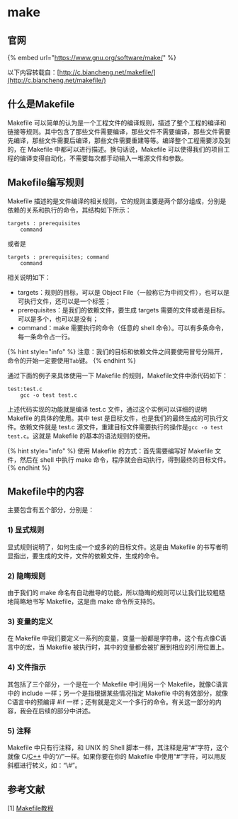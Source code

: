 # make

## 官网

{% embed url="https://www.gnu.org/software/make/" %}

以下内容转载自：[http://c.biancheng.net/makefile/](http://c.biancheng.net/makefile/)

## 什么是Makefile

Makefile 可以简单的认为是一个工程文件的编译规则，描述了整个工程的编译和链接等规则。其中包含了那些文件需要编译，那些文件不需要编译，那些文件需要先编译，那些文件需要后编译，那些文件需要重建等等。编译整个工程需要涉及到的，在 Makefile 中都可以进行描述。换句话说，Makefile 可以使得我们的项目工程的编译变得自动化，不需要每次都手动输入一堆源文件和参数。

## Makefile编写规则

Makefile 描述的是文件编译的相关规则，它的规则主要是两个部分组成，分别是依赖的关系和执行的命令，其结构如下所示：

```text
targets : prerequisites
    command
```

或者是

```text
targets : prerequisites; command
    command
```

相关说明如下：

* targets：规则的目标，可以是 Object File（一般称它为中间文件），也可以是可执行文件，还可以是一个标签；
* prerequisites：是我们的依赖文件，要生成 targets 需要的文件或者是目标。可以是多个，也可以是没有；
* command：make 需要执行的命令（任意的 shell 命令）。可以有多条命令，每一条命令占一行。

{% hint style="info" %}
注意：我们的目标和依赖文件之间要使用冒号分隔开，命令的开始一定要使用`Tab`键。
{% endhint %}

通过下面的例子来具体使用一下 Makefile 的规则，Makefile文件中添代码如下：

```text
test:test.c
    gcc -o test test.c
```

上述代码实现的功能就是编译 test.c 文件，通过这个实例可以详细的说明 Makefile 的具体的使用。其中 test 是目标文件，也是我们的最终生成的可执行文件。依赖文件就是 test.c 源文件，重建目标文件需要执行的操作是`gcc -o test test.c`。这就是 Makefile 的基本的语法规则的使用。

{% hint style="info" %}
使用 Makefile 的方式：首先需要编写好 Makefile 文件，然后在 shell 中执行 make 命令，程序就会自动执行，得到最终的目标文件。
{% endhint %}

## Makefile中的内容

主要包含有五个部分，分别是：

### **1\) 显式规则**

显式规则说明了，如何生成一个或多的的目标文件。这是由 Makefile 的书写者明显指出，要生成的文件，文件的依赖文件，生成的命令。

### **2\) 隐晦规则**

由于我们的 make 命名有自动推导的功能，所以隐晦的规则可以让我们比较粗糙地简略地书写 Makefile，这是由 make 命令所支持的。

### **3\) 变量的定义**

在 Makefile 中我们要定义一系列的变量，变量一般都是字符串，这个有点像C语言中的宏，当 Makefile 被执行时，其中的变量都会被扩展到相应的引用位置上。

### **4\) 文件指示**

其包括了三个部分，一个是在一个 Makefile 中引用另一个 Makefile，就像C语言中的 include 一样；另一个是指根据某些情况指定 Makefile 中的有效部分，就像C语言中的预编译 \#if 一样；还有就是定义一个多行的命令。有关这一部分的内容，我会在后续的部分中讲述。

### **5\) 注释**

Makefile 中只有行注释，和 UNIX 的 Shell 脚本一样，其注释是用“\#”字符，这个就像 C/[C++](http://c.biancheng.net/cplus/) 中的“//”一样。如果你要在你的 Makefile 中使用“\#”字符，可以用反斜框进行转义，如：“\\#”。

## 参考文献

\[1\] [Makefile教程](http://c.biancheng.net/makefile/)




